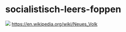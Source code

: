# socialistisch-leers-foppen
![](https://github.com/nondejus/socialistisch-leers-foppen/blob/main/ArtBoard%20Image%20(53).jpg)
https://en.wikipedia.org/wiki/Neues_Volk
